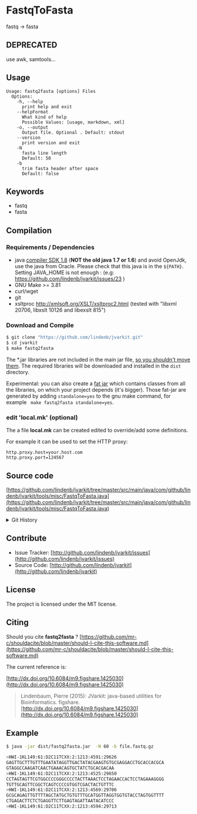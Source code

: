 # FastqToFasta

fastq -> fasta


## DEPRECATED

use awk, samtools...

## Usage

```
Usage: fastq2fasta [options] Files
  Options:
    -h, --help
      print help and exit
    --helpFormat
      What kind of help
      Possible Values: [usage, markdown, xml]
    -o, --output
      Output file. Optional . Default: stdout
    --version
      print version and exit
    -N
      fasta line length
      Default: 50
    -b
      trim fasta header after space
      Default: false

```


## Keywords

 * fastq
 * fasta


## Compilation

### Requirements / Dependencies

* java [compiler SDK 1.8](http://www.oracle.com/technetwork/java/index.html) (**NOT the old java 1.7 or 1.6**) and avoid OpenJdk, use the java from Oracle. Please check that this java is in the `${PATH}`. Setting JAVA_HOME is not enough : (e.g: https://github.com/lindenb/jvarkit/issues/23 )
* GNU Make >= 3.81
* curl/wget
* git
* xsltproc http://xmlsoft.org/XSLT/xsltproc2.html (tested with "libxml 20706, libxslt 10126 and libexslt 815")


### Download and Compile

```bash
$ git clone "https://github.com/lindenb/jvarkit.git"
$ cd jvarkit
$ make fastq2fasta
```

The *.jar libraries are not included in the main jar file, [so you shouldn't move them](https://github.com/lindenb/jvarkit/issues/15#issuecomment-140099011 ).
The required libraries will be downloaded and installed in the `dist` directory.

Experimental: you can also create a [fat jar](https://stackoverflow.com/questions/19150811/) which contains classes from all the libraries, on which your project depends (it's bigger). Those fat-jar are generated by adding `standalone=yes` to the gnu make command, for example ` make fastq2fasta standalone=yes`.

### edit 'local.mk' (optional)

The a file **local.mk** can be created edited to override/add some definitions.

For example it can be used to set the HTTP proxy:

```
http.proxy.host=your.host.com
http.proxy.port=124567
```
## Source code 

[https://github.com/lindenb/jvarkit/tree/master/src/main/java/com/github/lindenb/jvarkit/tools/misc/FastqToFasta.java](https://github.com/lindenb/jvarkit/tree/master/src/main/java/com/github/lindenb/jvarkit/tools/misc/FastqToFasta.java)


<details>
<summary>Git History</summary>

```
Mon May 15 10:41:51 2017 +0200 ; cont ; https://github.com/lindenb/jvarkit/commit/c13a658b2ed3bc5dd6ade57190e1dab05bf70612
Mon Apr 24 17:49:35 2017 +0200 ; cont jcommander ; https://github.com/lindenb/jvarkit/commit/d822a90a1eaba26a4d874472ccd45e689e8ba063
Fri May 23 15:00:53 2014 +0200 ; cont moving to htsjdk ; https://github.com/lindenb/jvarkit/commit/81f98e337322928b07dfcb7a4045ba2464b7afa7
Mon May 12 10:28:28 2014 +0200 ; first sed on files ; https://github.com/lindenb/jvarkit/commit/79ae202e237f53b7edb94f4326fee79b2f71b8e8
Thu Feb 27 17:10:54 2014 +0100 ; cont, fix bug in bam2fastq, shortread, starting change-ref bam, extract clipped seq ; https://github.com/lindenb/jvarkit/commit/d83138c95883cf87078565b54614b2aa7aa04740
Sun Feb 2 18:55:03 2014 +0100 ; cont ; https://github.com/lindenb/jvarkit/commit/abd24b56ec986dada1e5162be5bbd0dac0c2d57c
Thu Nov 28 14:54:21 2013 +0100 ; cont ; https://github.com/lindenb/jvarkit/commit/6bd741fe898f5d735e5ada6b59222f8818c08baf
Wed Nov 27 20:00:16 2013 +0100 ; abstract bam filter ; https://github.com/lindenb/jvarkit/commit/6da95f7c2f27ea15634c8f3504cdc71495020248
```

</details>

## Contribute

- Issue Tracker: [http://github.com/lindenb/jvarkit/issues](http://github.com/lindenb/jvarkit/issues)
- Source Code: [http://github.com/lindenb/jvarkit](http://github.com/lindenb/jvarkit)

## License

The project is licensed under the MIT license.

## Citing

Should you cite **fastq2fasta** ? [https://github.com/mr-c/shouldacite/blob/master/should-I-cite-this-software.md](https://github.com/mr-c/shouldacite/blob/master/should-I-cite-this-software.md)

The current reference is:

[http://dx.doi.org/10.6084/m9.figshare.1425030](http://dx.doi.org/10.6084/m9.figshare.1425030)

> Lindenbaum, Pierre (2015): JVarkit: java-based utilities for Bioinformatics. figshare.
> [http://dx.doi.org/10.6084/m9.figshare.1425030](http://dx.doi.org/10.6084/m9.figshare.1425030)



## Example

```bash
$ java -jar dist/fastq2fasta.jar  -N 60 -b file.fastq.gz

>HWI-1KL149:61:D2C11TCXX:2:1213:4591:29626
GAGTTGCTTTGTTTGAATATAGGTTGACTATACGAAGTGTGCGAGGACCTGCACCACGCA
GTAGGCCAAGATCAACTGAAACAGTGCTATCTGCACGACAA
>HWI-1KL149:61:D2C11TCXX:2:1213:4525:29650
CCTAGTAGTTCGTGGCCCCGGGCCCCTACTTAAACTCCTAGAACCACTCCTAGAAAGGGG
TGTTGCAGTTCGGCTCAGTCCCCGTGGTCGACTACTGTTTC
>HWI-1KL149:61:D2C11TCXX:2:1213:4569:29706
GCGCAGAGTTGTTTTAGCTATGCTGTGTTTGCATGGTTAGGTGGTGTACCTAGTGGTTTT
CTGAGACTTCTCTGAGGTTCTTGAGTAGATTAATACATCCC
>HWI-1KL149:61:D2C11TCXX:2:1213:4594:29713

```



